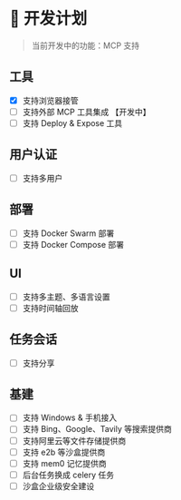 # 📅 开发计划

> 当前开发中的功能：MCP 支持

## 工具

 * [x] 支持浏览器接管
 * [ ] 支持外部 MCP 工具集成 【开发中】
 * [ ] 支持 Deploy & Expose 工具

## 用户认证

 * [ ] 支持多用户

## 部署

 * [ ] 支持 Docker Swarm 部署
 * [ ] 支持 Docker Compose 部署

## UI

 * [ ] 支持多主题、多语言设置
 * [ ] 支持时间轴回放

## 任务会话

 * [ ] 支持分享

## 基建

 * [ ] 支持 Windows & 手机接入
 * [ ] 支持 Bing、Google、Tavily 等搜索提供商
 * [ ] 支持阿里云等文件存储提供商
 * [ ] 支持 e2b 等沙盒提供商
 * [ ] 支持 mem0 记忆提供商
 * [ ] 后台任务换成 celery 任务
 * [ ] 沙盒企业级安全建设